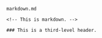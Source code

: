 <!-- >>>>>> BEGIN GENERATED FILE: SOURCE C:/Users/Burdette/Documents/GitHub/markdown_helper/test/include/templates/markdown_code_block.md -->
<!-- DO NOT EDIT -->
<!-- >>>>>> BEGIN INCLUDED FILE: SOURCE C:/Users/Burdette/Documents/GitHub/markdown_helper/test/include/templates/../includes/markdown.md -->
<code>markdown.md</code>
```
<!-- This is markdown. -->

### This is a third-level header.
```
<!-- <<<<<< END INCLUDED FILE: SOURCE C:/Users/Burdette/Documents/GitHub/markdown_helper/test/include/templates/../includes/markdown.md -->
<!-- <<<<<< END GENERATED FILE: SOURCE C:/Users/Burdette/Documents/GitHub/markdown_helper/test/include/templates/markdown_code_block.md -->
